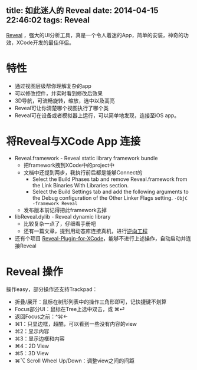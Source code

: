 title: 如此迷人的 Reveal
date: 2014-04-15 22:46:02
tags: Reveal
---

[Reveal](http://revealapp.com/) ，强大的UI分析工具，真是一个令人着迷的App，简单的安装，神奇的功效，XCode开发的最佳伴侣。

# 特性
*	通过视图层级帮你理解复杂的app
*	可以修改控件，并实时看到修改后效果
*	3D导航，可流畅旋转，缩放，选中以及高亮
*	Reveal可让你清楚哪个视图执行了哪个类
*	Reveal可在设备或者模拟器上运行，可以简单地发现，连接至iOS app。

# 将Reveal与XCode App 连接
*	Reveal.framework - Reveal static library framework bundle
	*	把framework拽到XCode中的project中
	*	文档中还提到两步，我执行前后都是能够Connect的
		*	Select the Build Phases tab and remove Reveal.framework from the Link Binaries With Libraries section.
		*	Select the Build Settings tab and add the following arguments to the Debug configuration of the Other Linker Flags setting. `-ObjC -framework Reveal`
	*	发布版本前记得把此framework去掉
*	libReveal.dylib - Reveal dynamic library
	*	比较复杂一点了，仔细看手册吧
	*	还有一篇文章，提到用动态库连接真机，进行[逆向工程](http://c.blog.sina.com.cn/profile.php?blogid=cb8a22ea89000gtw)
*	还有个项目 [Reveal-Plugin-for-XCode](https://github.com/shjborage/Reveal-Plugin-for-XCode.git)，能够不进行上述操作，自动启动并连接Reveal

# Reveal 操作
操作easy，部分操作还支持Trackpad：

*	折叠/展开：鼠标在树形列表中的操作三角形即可，记快捷键不划算
*	Focus部分UI：鼠标在Tree上选中双击，或 ⌘⏎
* 	返回Focus之前：^⌘←
*	⌘1：只显边框，超酷，可以看到一些没有内容的view
*	⌘2：显示内容
*	⌘3：显示边框和内容
*	⌘4：2D View
*	⌘5：3D View
*	⌘⌥ Scroll Wheel Up/Down：调整view之间的间距